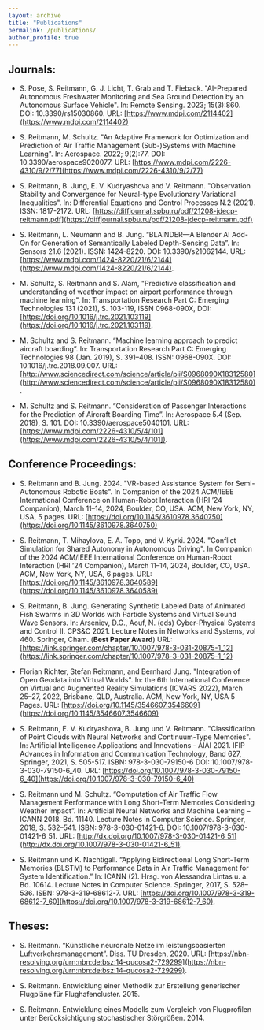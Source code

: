 ```yaml
---
layout: archive
title: "Publications"
permalink: /publications/
author_profile: true
---
```


## Journals:

* S. Pose, S. Reitmann, G. J. Licht, T. Grab and T. Fieback. "AI-Prepared Autonomous Freshwater Monitoring and Sea Ground Detection by an Autonomous Surface Vehicle". In: Remote Sensing. 2023;  15(3):860. DOI: 10.3390/rs15030860. URL: [https://www.mdpi.com/2114402](https://www.mdpi.com/2114402)

* S. Reitmann, M. Schultz. "An Adaptive Framework for Optimization and Prediction of Air Traffic Management (Sub-)Systems with Machine Learning". In: Aerospace. 2022; 9(2):77. DOI: 10.3390/aerospace9020077. URL: [https://www.mdpi.com/2226-4310/9/2/77](https://www.mdpi.com/2226-4310/9/2/77)

* S. Reitmann, B. Jung, E. V. Kudryashova and V. Reitmann. "Observation Stability and Convergence for Neural-type Evolutionary Variational Inequalities". In: Differential Equations and Control Processes N.2 (2021). ISSN: 1817-2172. URL: [https://diffjournal.spbu.ru/pdf/21208-jdecp-reitmann.pdf](https://diffjournal.spbu.ru/pdf/21208-jdecp-reitmann.pdf)

* S. Reitmann, L. Neumann and B. Jung. “BLAINDER—A Blender AI Add-On for Generation of Semantically Labeled Depth-Sensing Data”. In: Sensors 21.6 (2021). ISSN: 1424-8220. DOI: 10.3390/s21062144. URL: [https://www.mdpi.com/1424-8220/21/6/2144](https://www.mdpi.com/1424-8220/21/6/2144).

* M. Schultz, S. Reitmann and S. Alam, "Predictive classification and understanding of weather impact on airport performance through machine learning". In: Transportation Research Part C: Emerging Technologies 131 (2021), S. 103-119, ISSN 0968-090X, DOI: [https://doi.org/10.1016/j.trc.2021.103119](https://doi.org/10.1016/j.trc.2021.103119).

* M. Schultz and S. Reitmann. “Machine learning approach to predict aircraft boarding”. In: Transportation Research Part C: Emerging Technologies 98 (Jan. 2019), S. 391–408. ISSN: 0968-090X. DOI: 10.1016/j.trc.2018.09.007. URL: [http://www.sciencedirect.com/science/article/pii/S0968090X18312580](http://www.sciencedirect.com/science/article/pii/S0968090X18312580).

* M. Schultz and S. Reitmann. “Consideration of Passenger Interactions for the Prediction of Aircraft Boarding Time”. In: Aerospace 5.4 (Sep. 2018), S. 101. DOI: 10.3390/aerospace5040101. URL: [https://www.mdpi.com/2226-4310/5/4/101](https://www.mdpi.com/2226-4310/5/4/101]).


## Conference Proceedings:

* S. Reitmann and B. Jung. 2024. "VR-based Assistance System for Semi-Autonomous Robotic Boats". In Companion of the 2024 ACM/IEEE International Conference on Human-Robot Interaction (HRI ’24 Companion), March 11–14, 2024, Boulder, CO, USA. ACM, New York, NY, USA, 5 pages. URL: [https://doi.org/10.1145/3610978.3640750](https://doi.org/10.1145/3610978.3640750) 

* S. Reitmann, T. Mihaylova, E. A. Topp, and V. Kyrki. 2024. "Conflict Simulation for Shared Autonomy in Autonomous Driving". In Companion of the 2024 ACM/IEEE International Conference on Human-Robot Interaction (HRI ’24 Companion), March 11–14, 2024, Boulder, CO, USA. ACM, New York, NY, USA, 6 pages. URL: [https://doi.org/10.1145/3610978.3640589](https://doi.org/10.1145/3610978.3640589) 

* S. Reitmann, B. Jung. Generating Synthetic Labeled Data of Animated Fish Swarms in 3D Worlds with Particle Systems and Virtual Sound Wave Sensors. In: Arseniev, D.G., Aouf, N. (eds) Cyber-Physical Systems and Control II. CPS&C 2021. Lecture Notes in Networks and Systems, vol 460. Springer, Cham.  (**Best Paper Award**) URL: [https://link.springer.com/chapter/10.1007/978-3-031-20875-1_12](https://link.springer.com/chapter/10.1007/978-3-031-20875-1_12)

* Florian Richter, Stefan Reitmann, and Bernhard Jung. "Integration of Open Geodata into Virtual Worlds". In: the 6th International Conference on Virtual and Augmented Reality Simulations (ICVARS 2022), March 25–27, 2022, Brisbane, QLD, Australia. ACM, New York, NY, USA 5 Pages. URL: [https://doi.org/10.1145/3546607.3546609](https://doi.org/10.1145/3546607.3546609)

* S. Reitmann, E. V. Kudryashova, B. Jung und V. Reitmann. "Classification of Point Clouds with Neural Networks and Continuum-Type Memories". In: Artificial Intelligence Applications and Innovations - AIAI 2021. IFIP Advances in Information and Communication Technology, Band 627, Springer, 2021, S. 505-517. ISBN: 978-3-030-79150-6  DOI: 10.1007/978-3-030-79150-6_40. URL: [https://doi.org/10.1007/978-3-030-79150-6_40](https://doi.org/10.1007/978-3-030-79150-6_40)

* S. Reitmann und M. Schultz. “Computation of Air Traffic Flow Management Performance with Long Short-Term Memories Considering Weather Impact”. In: Artificial Neural Networks and Machine Learning – ICANN 2018. Bd. 11140. Lecture Notes in Computer Science. Springer, 2018, S. 532–541. ISBN: 978-3-030-01421-6. DOI: 10.1007/978-3-030-01421-6_51. URL: [http://dx.doi.org/10.1007/978-3-030-01421-6_51](http://dx.doi.org/10.1007/978-3-030-01421-6_51).

* S. Reitmann und K. Nachtigall. “Applying Bidirectional Long Short-Term Memories (BLSTM) to Performance Data in Air Traffic Management for System Identification.” In: ICANN (2). Hrsg. von Alessandra Lintas u. a. Bd. 10614. Lecture Notes in Computer Science. Springer, 2017, S. 528–536. ISBN: 978-3-319-68612-7. URL: [https://doi.org/10.1007/978-3-319-68612-7_60](https://doi.org/10.1007/978-3-319-68612-7_60).

## Theses:
* S. Reitmann. “Künstliche neuronale Netze im leistungsbasierten Luftverkehrsmanagement”. Diss. TU Dresden, 2020. URL: [https://nbn-resolving.org/urn:nbn:de:bsz:14-qucosa2-729299](https://nbn-resolving.org/urn:nbn:de:bsz:14-qucosa2-729299).

* S. Reitmann. Entwicklung einer Methodik zur Erstellung generischer Flugpläne für Flughafencluster. 2015.

* S. Reitmann. Entwicklung eines Modells zum Vergleich von Flugprofilen unter Berücksichtigung stochastischer Störgrößen. 2014.






<!--
M. Schultz und S. Reitmann. “Consideration of Passenger Interactions for the Prediction of Aircraft Boarding Time”. In: Aerospace 5.4 (Sep. 2018), S. 101. DOI: 10 . 3390 / aerospace5040101. URL: <a href="https://www.mdpi.com/2226-4310/5/4/101">https://www.mdpi.com/2226-4310/5/4/101 </a>.
 
M. Schultz und S. Reitmann. “Machine learning approach to predict aircraft boarding”. In: Journal of Transportation Research Part C: Emerging Technologies (2018). URL: <a href="https://doi.org/10.1016/j.trc.2018.09.007">https://doi.org/10.1016/j.trc.2018.09.007 </a>.

S. Reitmann und M. Schultz. “Computation of Air Traffic Flow Management Performance with Long Short-Term Memories Considering Weather Impact”. In: Artificial Neural Networks and Machine Learning – ICANN 2018. Bd. 11140. Lecture Notes in Computer Science. Springer, 2018, S. 532–541. ISBN: 978-3-030-01421-6. DOI: 10.1007/978-3-030-01421-6_51. URL: <a href="http://dx.doi.org/10.1007/978-3-030-01421-6_51">http://dx.doi.org/10.1007/978-3-030-01421-6_51 </a>.

S. Reitmann und K. Nachtigall. “Applying Bidirectional Long Short-Term Memories (BLSTM) to Performance Data in Air Traffic Management for System Identification” In: ICANN (2). Hrsg. von Alessandra Lintas u. a. Bd. 10614. Lecture Notes in Computer Science. Springer, 2017, S. 528–536. ISBN: 978-3-319-68612-7. URL: <a href="https://doi.org/10.1007/978-3-319-68612-7_6">https://doi.org/10.1007/978-3-319-68612-7_60 </a>.


{% if author.googlescholar %}
  You can also find my articles on <u><a href="{{author.googlescholar}}">my Google Scholar profile</a>.</u>
{% endif %}

{% include base_path %}

{% for post in site.publications reversed %}
  {% include archive-single.html %}
{% endfor %}

  <ul>{% for post in site.publications %}
    {% include archive-single-cv.html %}
  {% endfor %}</ul>
-->
